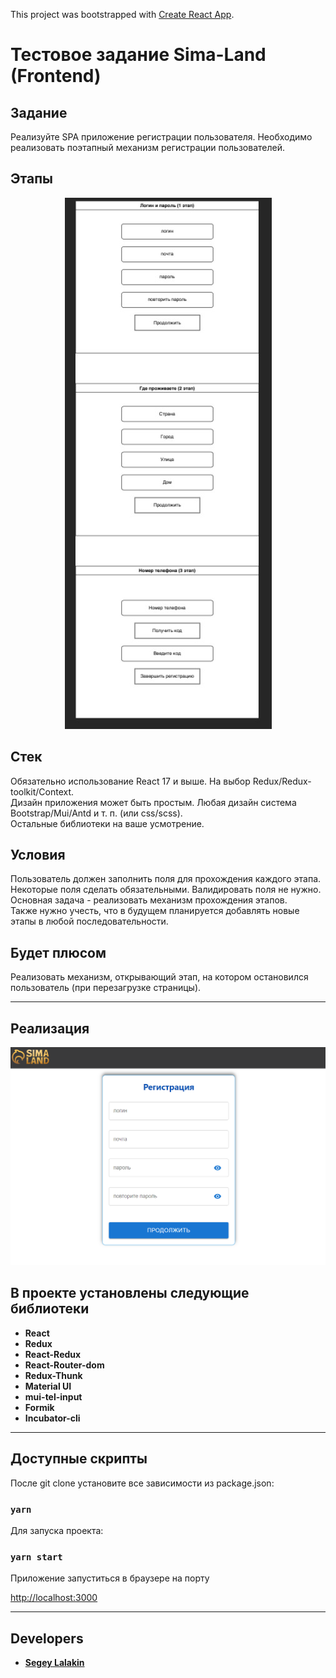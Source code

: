 This project was bootstrapped with [Create React App](https://github.com/facebook/create-react-app).

# Тестовое задание Sima-Land (Frontend) #
## Задание
Реализуйте SPA приложение регистрации пользователя.
Необходимо реализовать поэтапный механизм регистрации пользователей.

## Этапы

<div style="text-align: center">

![example](src/assets/image/diagram.jpg)

</div>

## Стек
Обязательно использование React 17 и выше. На выбор 
Redux/Redux-toolkit/Context.\
Дизайн приложения может быть простым. Любая дизайн система 
Bootstrap/Mui/Antd и т. п. (или css/scss).\
Остальные библиотеки на ваше усмотрение.

## Условия
Пользователь должен заполнить поля для прохождения каждого этапа.\
Некоторые поля сделать обязательными. Валидировать поля не нужно.\
Основная задача - реализовать механизм прохождения этапов.\
Также нужно учесть, что в будущем планируется добавлять новые этапы в любой 
последовательности.

## Будет плюсом
Реализовать механизм, открывающий этап, на котором остановился пользователь 
(при перезагрузке страницы).

<hr>

## Реализация

<div style="text-align: center">

![example](src/assets/image/sima-land-scrin.png)

</div>

## В проекте установлены следующие библиотеки
- **React**
- **Redux**
- **React-Redux**
- **React-Router-dom**
- **Redux-Thunk**
- **Material UI**
- **mui-tel-input**
- **Formik**
- **Incubator-cli**

<hr>

## Доступные скрипты

После git clone установите все зависимости из package.json:

### `yarn`

Для запуска проекта:

### `yarn start`

Приложение запуститься в браузере на порту

[http://localhost:3000](http://localhost:3000)

<hr>

## Developers
- **[Segey Lalakin](https://github.com/Rumata-SL)**
